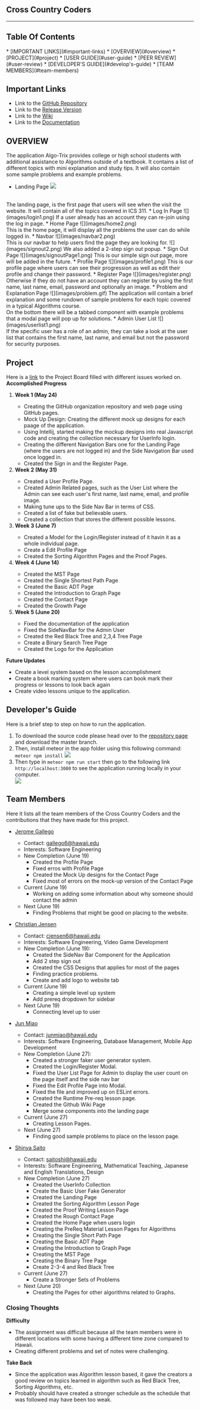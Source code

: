 <h2> Cross Country Coders </h2>
<hr>
<h2> Table Of Contents </h2>
* [IMPORTANT LINKS](#important-links)
* [OVERVIEW](#overview)
* [PROJECT](#project)
* [USER GUIDE](#user-guide)
* [PEER REVIEW](#user-review)
* [DEVELOPER'S GUIDE](#develop's-guide)
* [TEAM MEMBERS](#team-members)

## Important Links
<ul>
<li>Link to the <a href ="https://github.com/cross-country-coders/algo-trix">GitHub Repository</a></li>
<li>Link to the <a href="https://github.com/cross-country-coders/algo-trix/releases/tag/0.2">Release Version</a></li>
<li>Link to the <a href ="https://github.com/cross-country-coders/algo-trix/wiki">Wiki</a></li>
<li>Link to the <a href ="https://github.com/cross-country-coders/algo-trix/blob/master/doc/ICS427A-5_%20CrossCountryCoders.pdf">Documentation</a></li>
</ul>

## OVERVIEW
The application Algo-Trix provides college or high school students with additional assistance to Algorithms outside of a textbook. It contains a list of different topics with mini explanation and study tips. It will also contain some sample problems and example problems.

* Landing Page
![](images/landing1.png)
<br/>
The landing page, is the first page that users will see when the visit the website. It will contain all of the topics covered in ICS 311.
* Log In Page
  ![](images/login1.png)
  If a user already has an account they can re-join using the log in page.
* Home Page
  ![](images/home2.png)
  <br/>
  This is the home page, it will display all the problems the user can do while logged in.
* Navbar
  ![](images/navbar2.png)
  <br/>
  This is our navbar to help users find the page they are looking for.
  ![](images/signout2.png)
  We also added a 2-step sign out popup.
* Sign Out Page
  ![](images/signoutPage1.png)
  This is our simple sign out page, more will be added in the future.
* Profile Page
  ![](images/profile1.png)
This is our profile page where users can see their progression as well as edit their profile and change their password.
* Register Page
![](images/register.png)
Otherwise if they do not have an account they can register by using the first name, last name, email, password and optionally an image.
* Problem and Explanation Page
![](images/problem.gif)
The application will contain a brief explanation and some rundown of sample problems for each topic covered in a typical Algorithms course. <br/>
On the bottom there will be a tabbed component with example problems that a modal page will pop up for solutions.
* Admin User List
![](images/userlist1.png) <br/>
If the specific user has a role of an admin, they can take a look at the user list that contains the first name, last name, and email but not the password for security purposes.

## Project
Here is a <a href ="https://github.com/cross-country-coders/algo-trix/projects/1">link</a> to the Project Board filled with different issues worked on. <br/>
<b>Accomplished Progress</b>
<ol>
 <li> <b>Week 1 (May 24)</b> </li>
 <ul>
  <li> Creating the GitHub organization repository and web page using GitHub pages. </li>
  <li> Mock Up Design: Creating the different mock up designs for each paage of the application. </li>
  <li> Using Intellij, started making the mockup designs into real Javascript code and creating the collection necessary for UserInfo login.</li>
  <li> Creating the different Navigation Bars one for the Landing Page (where the users are not logged in) and the Side Navigation Bar used once logged in. </li>
  <li> Created the Sign in and the Register Page. </li>
 </ul>
 <li> <b>Week 2 (May 31)</b> </li>
 <ul>
 <li> Created a User Profile Page.</li>
 <li> Created Admin Related pages, such as the User List where the Admin can see each user's first name, last name, email, and profile image. </li>
 <li> Making tune ups to the Side Nav Bar in terms of CSS. </li>
 <li> Created a list of fake but believable users. </li>
 <li> Created a collection that stores the different possible lessons. </li>
 </ul>
<li> <b> Week 3 (June 7)</b></li>
<ul>
<li> Created a Model for the Login/Register instead of it havin it as a whole individual page.</li>
<li> Create a Edit Profile Page </li>
<li> Created the Sorting Algorithm Pages and the Proof Pages.</li>
</ul>
<li><b>Week 4 (June 14)</b></li>
<ul>
<li>Created the MST Page</li>
<li>Created the Single Shortest Path Page</li>
<li>Created the Basic ADT Page</li>
<li>Created the Introduction to Graph Page</li>
<li>Created the Contact Page</li>
<li>Created the Growth Page</li>
</ul>
<li><b>Week 5 (June 20)</b></li>
<ul>
<li>Fixed the documentation of the application</li>
<li>Fixed the SideNavBar for the Admin User</li>
<li>Created the Red Black Tree and 2,3,4 Tree Page</li>
<li>Create a Binary Search Tree Page</li>
<li>Created the Logo for the Application</li>
</ul>
</ol>
<b>Future Updates</b>
<ul>
<li>Create a level system based on the lesson accomplishment</li>
<li>Create a book marking system where users can book mark their progress or lessons to look back again</li>
<li>Create video lessons unique to the application.</li>
</ul>

## Developer's Guide
<p> Here is a brief step to step on how to run the application.</p>
<ol>
<li>To download the source code please head over to the <a href="https://github.com/cross-country-coders/algo-trix">repository page</a> and download the master branch.</li>
<li>Then, install meteor in the app folder using this following command: <code>meteor npm install</code>
<img src="images/install.png"> <br/></li>
<li>Then type in <code>meteor npm run start</code> then go to the following link <code> http://localhost:3000</code> to see the application running locally in your computer. </li>
<img src="images/run.png"> <br/>
</ol>

## Team Members 
Here it lists all the team members of the Cross Country Coders and the contributions that they have made for this project. 

* [Jerome Gallego](https://alohajerome.github.io/)
  * Contact: gallego6@hawaii.edu
  * Interests: Software Engineering
  * New Completion (June 19)  
    * Created the Profile Page
    * Fixed erros with Profile Page
    * Created the Mock Up designs for the Contact Page
    * Fixed most of errors on the mock-up version of the Contact Page
  * Current (June 19)
    * Working on adding some information about why someone should contact the admin
  * Next (June 19)
    * Finding Problems that might be good on placing to the website. 
    
* [Christian Jensen](https://christianjensenv.github.io/)
  * Contact: cjensen6@hawaii.edu
  * Interests: Software Engineering, Video Game Development
  * New Completion (June 19):
    * Created the SideNav Bar Component for the Application
    * Add 2 step sign out
    * Created the CSS Designs that applies for most of the pages
    * Finding practice problems.
    * Create and add logo to website tab
  * Current (June 19)
    * Creating a simple level up system
    * Add prereq dropdown for sidebar
  * Next (June 19)
    * Connecting level up to user
    
* [Jun Miao](https://junm1ao.github.io/)
   * Contact: junmiao@hawaii.edu
   * Interests: Software Engineering, Database Management, Mobile App Development
   * New Completion (June 27):
     * Created a stronger faker user generator system.
     * Created the Login/Register Modal.   
     * Fixed the User List Page for Admin to display the user count on the page itself and the side nav bar
     * Fixed the Edit Profile Page into Modal.
     * Fixed the file and improved up on ESLint errors.
     * Created the Runtime Pre-req lesson page.
     * Created the Github Wiki Page
     * Merge some components into the landing page
  * Current (June 27)
    * Creating Lesson Pages.
  * Next (June 27) 
    * Finding good sample problems to place on the lesson page.
* [Shinya Saito](https://saitoshi.github.io/)
  * Contact: saitoshi@hawaii.edu
  * Interests: Software Engineering, Mathematical Teaching, Japanese and English Translations, Design
  * New Completion (June 27)
    * Created the UserInfo Collection 
    * Create the Basic User Fake Generator 
    * Created the Landing Page 
    * Created the Sorting Algorithm Lesson Page 
    * Created the Proof Writing Lesson Page 
    * Created the Rough Contact Page
    * Created the Home Page when users login
    * Creating the PreReq Material Lesson Pages for Algorithms  
    * Creating the Single Short Path Page
    * Creating the Basic ADT Page
    * Creating the Introduction to Graph Page
    * Creating the MST Page 
    * Creating the Binary Tree Page
    * Create 2-3-4 and Red Black Tree  
  * Current (June 27)
    * Create a Stronger Sets of Problems
  * Next (June 20)
    * Creating the Pages for other algorithms related to Graphs.
    
<h3>Closing Thoughts</h3>
<b>Difficulty</b>
<ul>
<li>The assignment was difficult because all the team members were in different locations with some having a different time zone compared to Hawaii.</li>
<li>Creating different problems and set of notes were challenging.</li>
</ul>
<b>Take Back</b>
<ul>
<li>Since the application was Algorithm lesson based, it gave the creators a good review on topics learned in algorithm such as Red Black Tree, Sorting Algorithms, etc.</li>
<li>Probably should have created a stronger schedule as the schedule that was followed may have been too weak.</li>
</ul>
